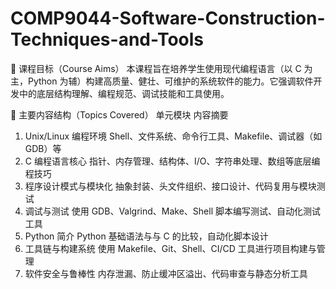 # COMP9044-Software-Construction-Techniques-and-Tools
🎯 课程目标（Course Aims）
本课程旨在培养学生使用现代编程语言（以 C 为主，Python 为辅）构建高质量、健壮、可维护的系统软件的能力。它强调软件开发中的底层结构理解、编程规范、调试技能和工具使用。

🧠 主要内容结构（Topics Covered）
单元模块	内容摘要
1. Unix/Linux 编程环境	Shell、文件系统、命令行工具、Makefile、调试器（如 GDB）等
2. C 编程语言核心	指针、内存管理、结构体、I/O、字符串处理、数组等底层编程技巧
3. 程序设计模式与模块化	抽象封装、头文件组织、接口设计、代码复用与模块测试
4. 调试与测试	使用 GDB、Valgrind、Make、Shell 脚本编写测试、自动化测试工具
5. Python 简介	Python 基础语法与与 C 的比较，自动化脚本设计
6. 工具链与构建系统	使用 Makefile、Git、Shell、CI/CD 工具进行项目构建与管理
7. 软件安全与鲁棒性	内存泄漏、防止缓冲区溢出、代码审查与静态分析工具
